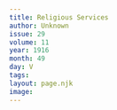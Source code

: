 ```yaml
---
title: Religious Services
author: Unknown
issue: 29
volume: 11
year: 1916
month: 49
day: V
tags:
layout: page.njk
image:
---
```

